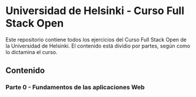 # Universidad de Helsinki - Curso Full Stack Open
Este repositorio contiene todos los ejercicios del Curso Full Stack Open de la Universidad de Helsinki. El contenido está dividio por partes, según como lo dictamina el curso.

## Contenido
### Parte 0 - Fundamentos de las aplicaciones Web

